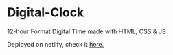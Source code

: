 # Digital-Clock
12-hour Format Digital Time made with HTML, CSS &amp; JS

Deployed on netlify, check it [here.](https://app.netlify.com/sites/gilded-stroopwafel-69c9b1/)

